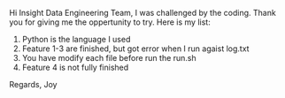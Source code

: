 Hi Insight Data Engineering Team,
I was challenged by the coding. Thank you for giving me the oppertunity to try. Here is my list:
1. Python is the language I used
2. Feature 1-3 are finished, but got error when I run agaist log.txt
3. You have modify each file before run the run.sh
4. Feature 4 is not fully finished

Regards,
Joy
 

